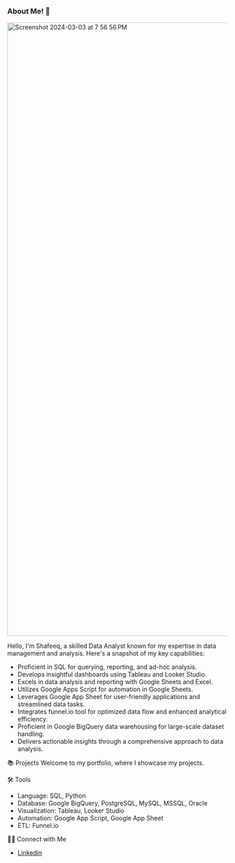 ### About Me! 🙋
<img width="1400" alt="Screenshot 2024-03-03 at 7 56 56 PM" src="https://github.com/shafeeqrahaman/shafeeqrahaman/assets/29007691/f3295205-27ca-4e62-8331-8450714faa7b">

Hello, I'm Shafeeq, a skilled Data Analyst known for my expertise in data management and analysis. Here's a snapshot of my key capabilities:

* Proficient in SQL for querying, reporting, and ad-hoc analysis.
* Develops insightful dashboards using Tableau and Looker Studio.
* Excels in data analysis and reporting with Google Sheets and Excel.
* Utilizes Google Apps Script for automation in Google Sheets.
* Leverages Google App Sheet for user-friendly applications and streamlined data tasks.
* Integrates funnel.io tool for optimized data flow and enhanced analytical efficiency.
* Proficient in Google BigQuery data warehousing for large-scale dataset handling.
* Delivers actionable insights through a comprehensive approach to data analysis.

📚 Projects
Welcome to my portfolio, where I showcase my projects.

🛠️ Tools
* Language: SQL, Python
* Database: Google BigQuery, PostgreSQL, MySQL, MSSQL, Oracle
* Visualization: Tableau, Looker Studio
* Automation: Google App Script, Google App Sheet
* ETL: Funnel.io

👋🏻 Connect with Me
* [Linkedin](https://www.linkedin.com/in/shafeequrrahaman/)


<!--
**shafeeqrahaman/shafeeqrahaman** is a ✨ _special_ ✨ repository because its `README.md` (this file) appears on your GitHub profile.

Here are some ideas to get you started:

- 🔭 I’m currently working on ...
- 🌱 I’m currently learning ...
- 👯 I’m looking to collaborate on ...
- 🤔 I’m looking for help with ...
- 💬 Ask me about ...
- 📫 How to reach me: ...
- 😄 Pronouns: ...
- ⚡ Fun fact: ...
-->
